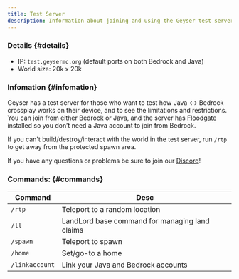 ```yaml
---
title: Test Server
description: Information about joining and using the Geyser test server.
---
```


### Details {#details}
- IP: `test.geysermc.org` (default ports on both Bedrock and Java)
- World size: 20k x 20k

### Infomation {#infomation}
Geyser has a test server for those who want to test how Java \<-\> Bedrock crossplay works on their device, and to see the limitations and restrictions. You can join from either Bedrock or Java, and the server has [Floodgate](/wiki/floodgate/) installed so you don’t need a Java account to join from Bedrock.

If you can't build/destroy/interact with the world in the test server, run `/rtp` to get away from the protected spawn area.

If you have any questions or problems be sure to join our [Discord](https://discord.gg/geysermc)!

### Commands: {#commands}

|Command|Desc|
|---|---|
|`/rtp`|Teleport to a random location|
|`/ll`|LandLord base command for managing land claims|
|`/spawn`|Teleport to spawn|
|`/home`|Set/go-to a home|
|`/linkaccount`|Link your Java and Bedrock accounts|
